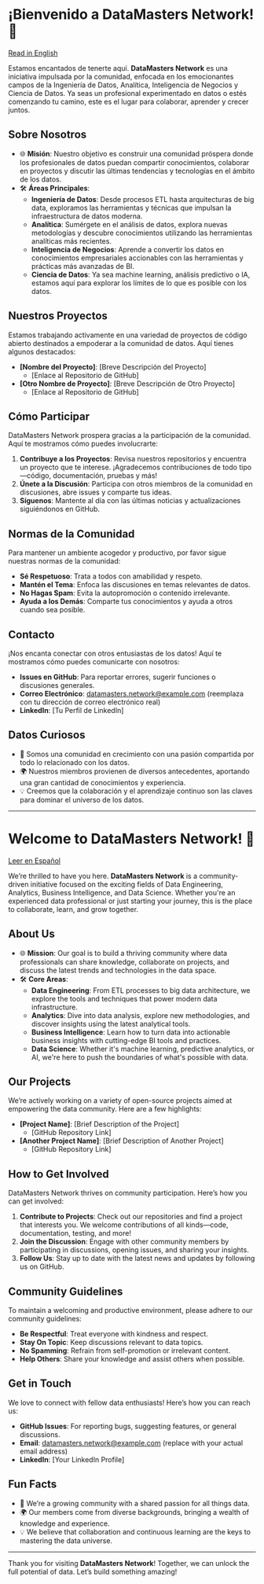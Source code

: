 # ¡Bienvenido a DataMasters Network! 👋

[Read in English](#welcome-to-datamasters-network)

Estamos encantados de tenerte aquí. **DataMasters Network** es una iniciativa impulsada por la comunidad, enfocada en los emocionantes campos de la Ingeniería de Datos, Analítica, Inteligencia de Negocios y Ciencia de Datos. Ya seas un profesional experimentado en datos o estés comenzando tu camino, este es el lugar para colaborar, aprender y crecer juntos.

## Sobre Nosotros

- 🌐 **Misión**: Nuestro objetivo es construir una comunidad próspera donde los profesionales de datos puedan compartir conocimientos, colaborar en proyectos y discutir las últimas tendencias y tecnologías en el ámbito de los datos.
- 🛠️ **Áreas Principales**:
  - **Ingeniería de Datos**: Desde procesos ETL hasta arquitecturas de big data, exploramos las herramientas y técnicas que impulsan la infraestructura de datos moderna.
  - **Analítica**: Sumérgete en el análisis de datos, explora nuevas metodologías y descubre conocimientos utilizando las herramientas analíticas más recientes.
  - **Inteligencia de Negocios**: Aprende a convertir los datos en conocimientos empresariales accionables con las herramientas y prácticas más avanzadas de BI.
  - **Ciencia de Datos**: Ya sea machine learning, análisis predictivo o IA, estamos aquí para explorar los límites de lo que es posible con los datos.

## Nuestros Proyectos

Estamos trabajando activamente en una variedad de proyectos de código abierto destinados a empoderar a la comunidad de datos. Aquí tienes algunos destacados:

- **[Nombre del Proyecto]**: [Breve Descripción del Proyecto]
  - [Enlace al Repositorio de GitHub]
- **[Otro Nombre de Proyecto]**: [Breve Descripción de Otro Proyecto]
  - [Enlace al Repositorio de GitHub]

## Cómo Participar

DataMasters Network prospera gracias a la participación de la comunidad. Aquí te mostramos cómo puedes involucrarte:

1. **Contribuye a los Proyectos**: Revisa nuestros repositorios y encuentra un proyecto que te interese. ¡Agradecemos contribuciones de todo tipo—código, documentación, pruebas y más!
2. **Únete a la Discusión**: Participa con otros miembros de la comunidad en discusiones, abre issues y comparte tus ideas.
3. **Síguenos**: Mantente al día con las últimas noticias y actualizaciones siguiéndonos en GitHub.

## Normas de la Comunidad

Para mantener un ambiente acogedor y productivo, por favor sigue nuestras normas de la comunidad:

- **Sé Respetuoso**: Trata a todos con amabilidad y respeto.
- **Mantén el Tema**: Enfoca las discusiones en temas relevantes de datos.
- **No Hagas Spam**: Evita la autopromoción o contenido irrelevante.
- **Ayuda a los Demás**: Comparte tus conocimientos y ayuda a otros cuando sea posible.

## Contacto

¡Nos encanta conectar con otros entusiastas de los datos! Aquí te mostramos cómo puedes comunicarte con nosotros:

- **Issues en GitHub**: Para reportar errores, sugerir funciones o discusiones generales.
- **Correo Electrónico**: datamasters.network@example.com (reemplaza con tu dirección de correo electrónico real)
- **LinkedIn**: [Tu Perfil de LinkedIn]

## Datos Curiosos

- 🚀 Somos una comunidad en crecimiento con una pasión compartida por todo lo relacionado con los datos.
- 🌍 Nuestros miembros provienen de diversos antecedentes, aportando una gran cantidad de conocimientos y experiencia.
- 💡 Creemos que la colaboración y el aprendizaje continuo son las claves para dominar el universo de los datos.

---

# Welcome to DataMasters Network! 👋

[Leer en Español](#¡bienvenido-a-datamasters-network)

We’re thrilled to have you here. **DataMasters Network** is a community-driven initiative focused on the exciting fields of Data Engineering, Analytics, Business Intelligence, and Data Science. Whether you're an experienced data professional or just starting your journey, this is the place to collaborate, learn, and grow together.

## About Us

- 🌐 **Mission**: Our goal is to build a thriving community where data professionals can share knowledge, collaborate on projects, and discuss the latest trends and technologies in the data space.
- 🛠️ **Core Areas**:
  - **Data Engineering**: From ETL processes to big data architecture, we explore the tools and techniques that power modern data infrastructure.
  - **Analytics**: Dive into data analysis, explore new methodologies, and discover insights using the latest analytical tools.
  - **Business Intelligence**: Learn how to turn data into actionable business insights with cutting-edge BI tools and practices.
  - **Data Science**: Whether it's machine learning, predictive analytics, or AI, we're here to push the boundaries of what's possible with data.

## Our Projects

We’re actively working on a variety of open-source projects aimed at empowering the data community. Here are a few highlights:

- **[Project Name]**: [Brief Description of the Project]
  - [GitHub Repository Link]
- **[Another Project Name]**: [Brief Description of Another Project]
  - [GitHub Repository Link]

## How to Get Involved

DataMasters Network thrives on community participation. Here’s how you can get involved:

1. **Contribute to Projects**: Check out our repositories and find a project that interests you. We welcome contributions of all kinds—code, documentation, testing, and more!
2. **Join the Discussion**: Engage with other community members by participating in discussions, opening issues, and sharing your insights.
3. **Follow Us**: Stay up to date with the latest news and updates by following us on GitHub.

## Community Guidelines

To maintain a welcoming and productive environment, please adhere to our community guidelines:

- **Be Respectful**: Treat everyone with kindness and respect.
- **Stay On Topic**: Keep discussions relevant to data topics.
- **No Spamming**: Refrain from self-promotion or irrelevant content.
- **Help Others**: Share your knowledge and assist others when possible.

## Get in Touch

We love to connect with fellow data enthusiasts! Here’s how you can reach us:

- **GitHub Issues**: For reporting bugs, suggesting features, or general discussions.
- **Email**: datamasters.network@example.com (replace with your actual email address)
- **LinkedIn**: [Your LinkedIn Profile]

## Fun Facts

- 🚀 We’re a growing community with a shared passion for all things data.
- 🌍 Our members come from diverse backgrounds, bringing a wealth of knowledge and experience.
- 💡 We believe that collaboration and continuous learning are the keys to mastering the data universe.

---

Thank you for visiting **DataMasters Network**! Together, we can unlock the full potential of data. Let’s build something amazing!
